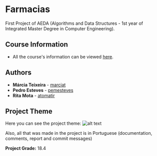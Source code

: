 # Farmacias

First Project of AEDA (Algorithms and Data Structures - 1st year of Integrated Master Degree in Computer Engineering).

## Course Information

* All the course's information can be viewed [here](https://sigarra.up.pt/feup/pt/ucurr_geral.ficha_uc_view?pv_ocorrencia_id=419991).

## Authors

* **Márcia Teixeira** - [marciat](https://github.com/marciat)
* **Pedro Esteves** - [pemesteves](https://github.com/pemesteves)
* **Rita Mota** - [atomatir](https://github.com/atomatir)

## Project Theme

Here you can see the project theme:
![alt text](https://github.com/pemesteves/Farmacias/blob/master/Tema.PNG) 

Also, all that was made in the project is in Portuguese (documentation, comments, report and commit messages) 


**Project Grade:** 18.4
